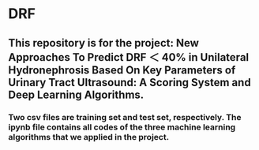 # DRF
## This repository is for the project: New Approaches To Predict DRF ＜ 40% in Unilateral Hydronephrosis Based On Key Parameters of Urinary Tract Ultrasound: A Scoring System and Deep Learning Algorithms.

### Two csv files are training set and test set, respectively. The ipynb file contains all codes of the three machine learning algorithms that we applied in the project.

